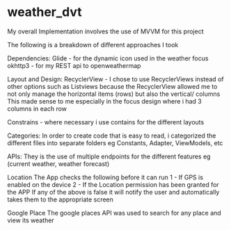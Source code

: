 # weather_dvt

My overall Implementation involves the use of MVVM for this project

The following is a breakdown of different approaches I took

Dependencies:
Glide - for the dynamic icon used in the weather focus
okhttp3 - for my REST api to openweathermap


Layout and Design:
RecyclerView - I chose to use RecyclerViews instead of other options such as Listviews because the RecyclerView allowed me to not only manage the horizontal items (rows) but also the vertical/ columns
This made sense to me especially in the focus design where i had 3 columns in each row

Constrains - where necessary i use contains for the different layouts

Categories:
In order to create code that is easy to read, i categorized the different files into separate folders eg Constants, Adapter, ViewModels, etc


APIs:
They is the use of multiple endpoints for the different features eg (current weather, weather forecast)


Location
The App checks the following before it can run
1 - If GPS is enabled on the device
2 - If the Location permission has been granted for the APP
If any of the above is false it will notify the user and automatically takes them to the appropriate screen

Google Place
The google places API was used to search for any place and view its weather







